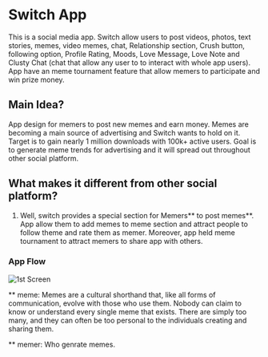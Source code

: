 # Switch App

This is a social media app. Switch allow users to post videos, photos, text stories, memes, video memes, chat, Relationship section, Crush button, following option, Profile Rating, Moods, Love Message, Love Note and Clusty Chat (chat that allow any user to to interact with whole app users). App have an meme tournament feature that allow memers to participate and win prize money.
## Main Idea?
App design for memers to post new memes and earn money. Memes are becoming a main source of advertising and Switch wants to hold on it. Target is to gain nearly 1 million downloads with 100k+ active users. Goal is to generate meme trends for advertising and it will spread out throughout other social platform. 
## What makes it different from other social platform?
1. Well, switch provides a special section for Memers** to post memes**. App allow them to add memes to meme section and attract people to follow theme and rate them as memer. Moreover, app held meme tournament to attract memers to share app with others. 

### App Flow
![1st Screen](https://imgur.com/SdJGRV8.png)

** meme: Memes are a cultural shorthand that, like all forms of communication, evolve with those who use them. Nobody can claim to know or understand every single meme that exists. There are simply too many, and they can often be too personal to the individuals creating and sharing them.

** memer: Who genrate memes.
